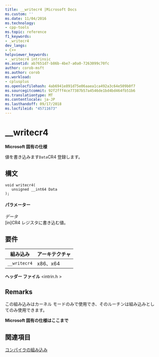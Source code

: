 ```yaml
---
title: __writecr4 |Microsoft Docs
ms.custom: ''
ms.date: 11/04/2016
ms.technology:
- cpp-tools
ms.topic: reference
f1_keywords:
- _writecr4
dev_langs:
- C++
helpviewer_keywords:
- _writecr4 intrinsic
ms.assetid: ab7651d7-b86b-4be7-a0a0-7263099c70fc
author: corob-msft
ms.author: corob
ms.workload:
- cplusplus
ms.openlocfilehash: 4ab6941e891d75e06aaea1ca492a3c64e509b0f7
ms.sourcegitcommit: 92f2fff4ce77387b57a4546de1bd4bd464fb51b6
ms.translationtype: MT
ms.contentlocale: ja-JP
ms.lasthandoff: 09/17/2018
ms.locfileid: "45711673"
---
```

# <a name="writecr4"></a>__writecr4
**Microsoft 固有の仕様**  
  
 値を書き込みます`Data`CR4 登録します。  
  
## <a name="syntax"></a>構文  
  
```  
void writecr4(   
   unsigned __int64 Data   
);  
```  
  
#### <a name="parameters"></a>パラメーター  
*データ*<br/>
[in]CR4 レジスタに書き込む値。  
  
## <a name="requirements"></a>要件  
  
|組み込み|アーキテクチャ|  
|---------------|------------------|  
|`__writecr4`|x86、x64|  
  
 **ヘッダー ファイル** \<intrin.h >  
  
## <a name="remarks"></a>Remarks  
 この組み込みはカーネル モードのみで使用でき、そのルーチンは組み込みとしてのみ使用できます。  
  
**Microsoft 固有の仕様はここまで**  
  
## <a name="see-also"></a>関連項目  
 [コンパイラの組み込み](../intrinsics/compiler-intrinsics.md)